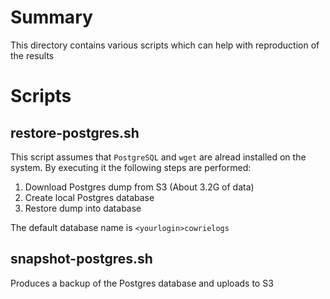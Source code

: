 # Summary
This directory contains various scripts which can help with reproduction of the results

# Scripts

## restore-postgres.sh
This script assumes that ```PostgreSQL``` and ```wget``` are alread installed on the system. By executing it the following steps are performed:
1. Download Postgres dump from S3 (About 3.2G of data)
2. Create local Postgres database
3. Restore dump into database

The default database name is ```<yourlogin>cowrielogs```

## snapshot-postgres.sh
Produces a backup of the Postgres database and uploads to S3
